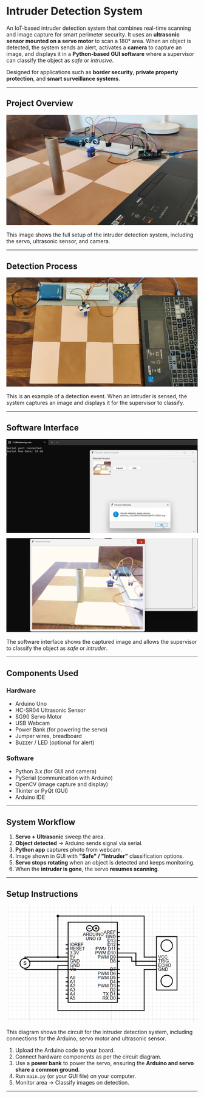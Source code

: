 # Intruder Detection System

An IoT-based intruder detection system that combines real-time scanning and image capture for smart perimeter security. It uses an **ultrasonic sensor mounted on a servo motor** to scan a 180° area. When an object is detected, the system sends an alert, activates a **camera** to capture an image, and displays it in a **Python-based GUI software** where a supervisor can classify the object as *safe* or *intrusive*.

Designed for applications such as **border security**, **private property protection**, and **smart surveillance systems**.

---

## Project Overview

![Overall Project](assets/images/overview.jpg)

This image shows the full setup of the intruder detection system, including the servo, ultrasonic sensor, and camera.

---

## Detection Process

![Intruder Detection](assets/images/intrusion.jpg)

This is an example of a detection event. When an intruder is sensed, the system captures an image and displays it for the supervisor to classify.

---

## Software Interface

![Software Interface](assets/images/software.jpg)

The software interface shows the captured image and allows the supervisor to classify the object as *safe* or *intruder*.

---

## Components Used

### Hardware
- Arduino Uno
- HC-SR04 Ultrasonic Sensor
- SG90 Servo Motor
- USB Webcam
- Power Bank (for powering the servo)
- Jumper wires, breadboard
- Buzzer / LED (optional for alert)

### Software
- Python 3.x (for GUI and camera)
- PySerial (communication with Arduino)
- OpenCV (image capture and display)
- Tkinter or PyQt (GUI)
- Arduino IDE

---

## System Workflow

1. **Servo + Ultrasonic** sweep the area.
2. **Object detected** → Arduino sends signal via serial.
3. **Python app** captures photo from webcam.
4. Image shown in GUI with **"Safe" / "Intruder"** classification options.
5. **Servo stops rotating** when an object is detected and keeps monitoring.
6. When the **intruder is gone**, the servo **resumes scanning**.

---

## Setup Instructions

![Circuit Diagram](assets/images/diagram.png)

This diagram shows the circuit for the intruder detection system, including connections for the Arduino, servo motor and ultrasonic sensor.

1. Upload the Arduino code to your board.
2. Connect hardware components as per the circuit diagram.
3. Use a **power bank** to power the servo, ensuring the **Arduino and servo share a common ground**.
4. Run `main.py` (or your GUI file) on your computer.
5. Monitor area → Classify images on detection.

---
